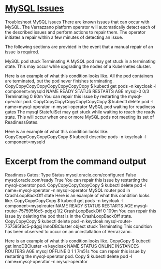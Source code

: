 # **[MySQL Issues](https://docs.oracle.com/en/cloud/iaas/verrazzano/vzdoc/docs/troubleshooting/troubleshooting-mysql/#:~:text=MySQL%20pod%20stuck%20Terminating,-A%20MySQL%20pod&text=This%20may%20occur%20while%20upgrading,the%20pod%20never%20finishes%20terminating.&text=You%20can%20repair%20this%20issue%20by%20restarting%20the%20mysql%2Doperator%20pod.)**
Troubleshoot MySQL issues
There are known issues that can occur with MySQL. The Verrazzano platform operator will automatically detect each of the described issues and perform actions to repair them. The operator initiates a repair within a few minutes of detecting an issue.

The following sections are provided in the event that a manual repair of an issue is required.

MySQL pod stuck Terminating
A MySQL pod may get stuck in a terminating state. This may occur while upgrading the nodes of a Kubernetes cluster.

Here is an example of what this condition looks like. All the pod containers are terminated, but the pod never finishes terminating.
CopyCopyCopyCopyCopyCopyCopyCopy
$ kubectl get pods -n keycloak -l component=mysqld
NAME      READY   STATUS        RESTARTS   AGE
mysql-0   0/3     Terminating   0          60m
You can repair this issue by restarting the mysql-operator pod.
CopyCopyCopyCopyCopyCopyCopy
$ kubectl delete pod -l name=mysql-operator -n mysql-operator
MySQL pod waiting for readiness gates
The mysql StatefulSet may get stuck while waiting to reach the ready state. This will occur when one or more MySQL pods not meeting its set of ReadinessGates.

Here is an example of what this condition looks like.
CopyCopyCopyCopyCopyCopy
$ kubectl describe pods -n keycloak -l component=mysqld
# Excerpt from the command output
Readiness Gates:
  Type                          Status
  mysql.oracle.com/configured   False
  mysql.oracle.com/ready        True
You can repair this issue by restarting the mysql-operator pod.
CopyCopyCopyCopyCopy
$ kubectl delete pod -l name=mysql-operator -n mysql-operator
MySQL router pod in CrashLoopBackOff state
Here is an example of what this condition looks like.
CopyCopyCopyCopy
$ kubectl get pods -n keycloak -l component=mysqlrouter
NAME                            READY   STATUS             RESTARTS   AGE
mysql-router-757595f6c5-pdgxj   1/2     CrashLoopBackOff   0          109m
You can repair this issue by deleting the pod that is in the CrashLoopBackOff state.
CopyCopyCopy
$ kubectl delete pod -n keycloak mysql-router-757595f6c5-pdgxj
InnoDBCluster object stuck Terminating
This condition has been observed to occur on an uninstallation of Verrazzano.

Here is an example of what this condition looks like.
CopyCopy
$ kubectl get InnoDBCluster -n keycloak
NAME    STATUS    ONLINE   INSTANCES   ROUTERS   AGE
mysql   OFFLINE   0        1           1         7m51s
You can repair this issue by restarting the mysql-operator pod.
Copy
$ kubectl delete pod -l name=mysql-operator -n mysql-operator